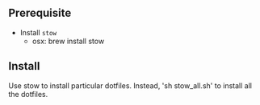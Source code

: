 Prerequisite
------------

* Install `stow`
  - osx: brew install stow

Install
-------

Use stow <directory> to install particular dotfiles. Instead, 'sh stow_all.sh' to install all the dotfiles.
